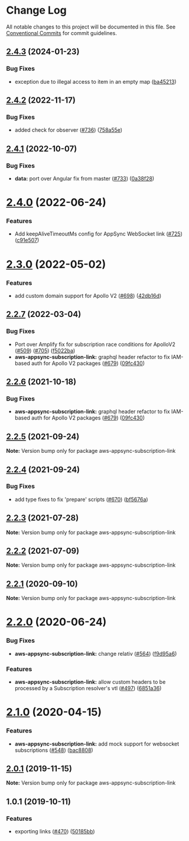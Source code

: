 # Change Log

All notable changes to this project will be documented in this file.
See [Conventional Commits](https://conventionalcommits.org) for commit guidelines.

<a name="2.4.3"></a>
## [2.4.3](https://github.com/awslabs/aws-mobile-appsync-sdk-js/compare/aws-appsync-subscription-link@2.4.2...aws-appsync-subscription-link@2.4.3) (2024-01-23)


### Bug Fixes

* exception due to illegal access to item in an empty map ([ba45213](https://github.com/awslabs/aws-mobile-appsync-sdk-js/commit/ba45213))




<a name="2.4.2"></a>
## [2.4.2](https://github.com/awslabs/aws-mobile-appsync-sdk-js/compare/aws-appsync-subscription-link@2.4.1...aws-appsync-subscription-link@2.4.2) (2022-11-17)


### Bug Fixes

* added check for observer ([#736](https://github.com/awslabs/aws-mobile-appsync-sdk-js/issues/736)) ([758a55e](https://github.com/awslabs/aws-mobile-appsync-sdk-js/commit/758a55e))




<a name="2.4.1"></a>
## [2.4.1](https://github.com/awslabs/aws-mobile-appsync-sdk-js/compare/aws-appsync-subscription-link@2.4.0...aws-appsync-subscription-link@2.4.1) (2022-10-07)


### Bug Fixes

* **data:** port over Angular fix from master ([#733](https://github.com/awslabs/aws-mobile-appsync-sdk-js/issues/733)) ([0a38f28](https://github.com/awslabs/aws-mobile-appsync-sdk-js/commit/0a38f28))




<a name="2.4.0"></a>
# [2.4.0](https://github.com/awslabs/aws-mobile-appsync-sdk-js/compare/aws-appsync-subscription-link@2.3.0...aws-appsync-subscription-link@2.4.0) (2022-06-24)


### Features

* Add keepAliveTimeoutMs config for AppSync WebSocket link ([#725](https://github.com/awslabs/aws-mobile-appsync-sdk-js/issues/725)) ([c91e507](https://github.com/awslabs/aws-mobile-appsync-sdk-js/commit/c91e507))




<a name="2.3.0"></a>
# [2.3.0](https://github.com/awslabs/aws-mobile-appsync-sdk-js/compare/aws-appsync-subscription-link@2.2.7...aws-appsync-subscription-link@2.3.0) (2022-05-02)


### Features

* add custom domain support for Apollo V2 ([#698](https://github.com/awslabs/aws-mobile-appsync-sdk-js/issues/698)) ([42db16d](https://github.com/awslabs/aws-mobile-appsync-sdk-js/commit/42db16d))




<a name="2.2.7"></a>
## [2.2.7](https://github.com/awslabs/aws-mobile-appsync-sdk-js/compare/aws-appsync-subscription-link@2.2.5...aws-appsync-subscription-link@2.2.7) (2022-03-04)


### Bug Fixes

* Port over Amplify fix for subscription race conditions for ApolloV2 ([#509](https://github.com/awslabs/aws-mobile-appsync-sdk-js/issues/509)) ([#705](https://github.com/awslabs/aws-mobile-appsync-sdk-js/issues/705)) ([f5022ba](https://github.com/awslabs/aws-mobile-appsync-sdk-js/commit/f5022ba))
* **aws-appsync-subscription-link:** graphql header refactor to fix IAM-based auth for Apollo V2 packages ([#679](https://github.com/awslabs/aws-mobile-appsync-sdk-js/issues/679)) ([09fc430](https://github.com/awslabs/aws-mobile-appsync-sdk-js/commit/09fc430))




<a name="2.2.6"></a>
## [2.2.6](https://github.com/awslabs/aws-mobile-appsync-sdk-js/compare/aws-appsync-subscription-link@2.2.5...aws-appsync-subscription-link@2.2.6) (2021-10-18)


### Bug Fixes

* **aws-appsync-subscription-link:** graphql header refactor to fix IAM-based auth for Apollo V2 packages ([#679](https://github.com/awslabs/aws-mobile-appsync-sdk-js/issues/679)) ([09fc430](https://github.com/awslabs/aws-mobile-appsync-sdk-js/commit/09fc430))




<a name="2.2.5"></a>
## [2.2.5](https://github.com/awslabs/aws-mobile-appsync-sdk-js/compare/aws-appsync-subscription-link@2.2.4...aws-appsync-subscription-link@2.2.5) (2021-09-24)




**Note:** Version bump only for package aws-appsync-subscription-link

<a name="2.2.4"></a>
## [2.2.4](https://github.com/awslabs/aws-mobile-appsync-sdk-js/compare/aws-appsync-subscription-link@2.2.3...aws-appsync-subscription-link@2.2.4) (2021-09-24)


### Bug Fixes

* add type fixes to fix 'prepare' scripts ([#670](https://github.com/awslabs/aws-mobile-appsync-sdk-js/issues/670)) ([bf5676a](https://github.com/awslabs/aws-mobile-appsync-sdk-js/commit/bf5676a))




<a name="2.2.3"></a>
## [2.2.3](https://github.com/awslabs/aws-mobile-appsync-sdk-js/compare/aws-appsync-subscription-link@2.2.2...aws-appsync-subscription-link@2.2.3) (2021-07-28)




**Note:** Version bump only for package aws-appsync-subscription-link

<a name="2.2.2"></a>
## [2.2.2](https://github.com/awslabs/aws-mobile-appsync-sdk-js/compare/aws-appsync-subscription-link@2.2.1...aws-appsync-subscription-link@2.2.2) (2021-07-09)




**Note:** Version bump only for package aws-appsync-subscription-link

<a name="2.2.1"></a>
## [2.2.1](https://github.com/awslabs/aws-mobile-appsync-sdk-js/compare/aws-appsync-subscription-link@2.2.0...aws-appsync-subscription-link@2.2.1) (2020-09-10)




**Note:** Version bump only for package aws-appsync-subscription-link

<a name="2.2.0"></a>
# [2.2.0](https://github.com/awslabs/aws-mobile-appsync-sdk-js/compare/aws-appsync-subscription-link@2.1.0...aws-appsync-subscription-link@2.2.0) (2020-06-24)


### Bug Fixes

* **aws-appsync-subscription-link:** change relativ ([#564](https://github.com/awslabs/aws-mobile-appsync-sdk-js/issues/564)) ([f9d95a6](https://github.com/awslabs/aws-mobile-appsync-sdk-js/commit/f9d95a6))


### Features

* **aws-appsync-subscription-link:** allow custom headers to be processed by a Subscription resolver's vtl ([#497](https://github.com/awslabs/aws-mobile-appsync-sdk-js/issues/497)) ([6851a36](https://github.com/awslabs/aws-mobile-appsync-sdk-js/commit/6851a36))




<a name="2.1.0"></a>
# [2.1.0](https://github.com/awslabs/aws-mobile-appsync-sdk-js/compare/aws-appsync-subscription-link@2.0.1...aws-appsync-subscription-link@2.1.0) (2020-04-15)


### Features

* **aws-appsync-subscription-link:** add mock support for websocket subscriptions ([#548](https://github.com/awslabs/aws-mobile-appsync-sdk-js/issues/548)) ([bac8808](https://github.com/awslabs/aws-mobile-appsync-sdk-js/commit/bac8808))




<a name="2.0.1"></a>
## [2.0.1](https://github.com/awslabs/aws-mobile-appsync-sdk-js/compare/aws-appsync-subscription-link@1.0.1...aws-appsync-subscription-link@2.0.1) (2019-11-15)




**Note:** Version bump only for package aws-appsync-subscription-link

<a name="1.0.1"></a>
## 1.0.1 (2019-10-11)


### Features

* exporting links ([#470](https://github.com/awslabs/aws-mobile-appsync-sdk-js/issues/470)) ([50185bb](https://github.com/awslabs/aws-mobile-appsync-sdk-js/commit/50185bb))
